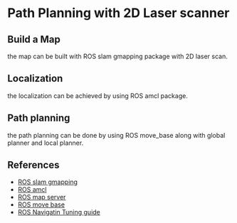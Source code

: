 # Path Planning with 2D Laser scanner
## Build a Map
the map can be built with ROS slam gmapping package with 2D laser scan.

## Localization
the localization can be achieved by using ROS amcl package.

## Path planning
the path planning can be done by using ROS move_base along with global planner and local planner.

## References
- [ROS slam gmapping](http://wiki.ros.org/gmapping)
- [ROS amcl](http://wiki.ros.org/amcl?distro=noetic)
- [ROS map server](http://wiki.ros.org/map_server)
- [ROS move base](http://wiki.ros.org/move_base)
- [ROS Navigatin Tuning guide](http://kaiyuzheng.me/documents/navguide.pdf)

